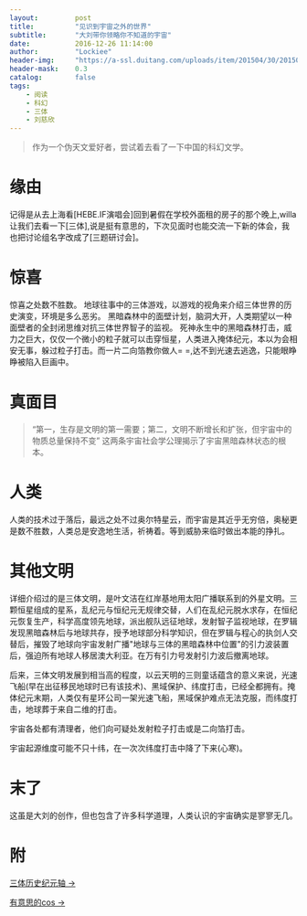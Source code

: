 ```yaml
---
layout:     	post
title:      	"见识到宇宙之外的世界"
subtitle:   	"大刘带你领略你不知道的宇宙"
date:       	2016-12-26 11:14:00
author:     	"Lockiee"
header-img: 	"https://a-ssl.duitang.com/uploads/item/201504/30/20150430191024_aShGM.jpeg"
header-mask: 	0.3
catalog:    	false
tags:
    - 阅读
    - 科幻
    - 三体
    - 刘慈欣
---
```



> 作为一个伪天文爱好者，尝试着去看了一下中国的科幻文学。

# 缘由
记得是从去上海看[HEBE.IF演唱会]回到暑假在学校外面租的房子的那个晚上,willa让我们去看一下[三体],说是挺有意思的，下次见面时也能交流一下新的体会，我也把讨论组名字改成了[三题研讨会]。

# 惊喜
惊喜之处数不胜数。
地球往事中的三体游戏，以游戏的视角来介绍三体世界的历史演变，环境是多么恶劣。
黑暗森林中的面壁计划，脑洞大开，人类期望以一种面壁者的全封闭思维对抗三体世界智子的监视。
死神永生中的黑暗森林打击，威力之巨大，仅仅一个微小的粒子就可以击穿恒星，人类进入掩体纪元，本以为会相安无事，躲过粒子打击。而一片二向箔教你做人= =,达不到光速去逃逸，只能眼睁睁被陷入巨画中。



# 真面目
> “第一，生存是文明的第一需要；第二，文明不断增长和扩张，但宇宙中的物质总量保持不变”
这两条宇宙社会学公理揭示了宇宙黑暗森林状态的根本。

# 人类
人类的技术过于落后，最远之处不过奥尔特星云，而宇宙是其近乎无穷倍，奥秘更是数不胜数，人类总是安逸地生活，祈祷着。等到威胁来临时做出本能的挣扎。

# 其他文明
详细介绍过的是三体文明，是叶文洁在红岸基地用太阳广播联系到的外星文明。三颗恒星组成的星系，乱纪元与恒纪元无规律交替，人们在乱纪元脱水求存，在恒纪元恢复生产，科学高度领先地球，派出舰队远征地球，发射智子监视地球，在罗辑发现黑暗森林后与地球共存，授予地球部分科学知识，但在罗辑与程心的执剑人交替后，摧毁了地球向宇宙发射广播"地球与三体的黑暗森林中位置"的引力波装置后，强迫所有地球人移居澳大利亚。在万有引力号发射引力波后撤离地球。

后来，三体文明发展到相当高的程度，以云天明的三则童话蕴含的意义来说，光速飞船(早在出征移民地球时已有该技术)、黑域保护、纬度打击，已经全都拥有。掩体纪元末期，人类仅有星环公司一架光速飞船，黑域保护难点无法克服，而纬度打击，地球葬于来自二维的打击。

宇宙各处都有清理者，他们向可疑处发射粒子打击或是二向箔打击。

宇宙起源维度可能不只十纬，在一次次纬度打击中降了下来(心寒)。

# 末了
这虽是大刘的创作，但也包含了许多科学道理，人类认识的宇宙确实是寥寥无几。

# 附
[三体历史纪元轴 → ](http://img.blog.csdn.net/20161226101836616?watermark/2/text/aHR0cDovL2Jsb2cuY3Nkbi5uZXQvenp6Zm9y/font/5a6L5L2T/fontsize/400/fill/I0JBQkFCMA==/dissolve/70/gravity/SouthEast)

[有意思的cos ->](http://ww1.sinaimg.cn/mw690/a8ba1334gw1ep37t3xi12j20jgi6je84.jpg)